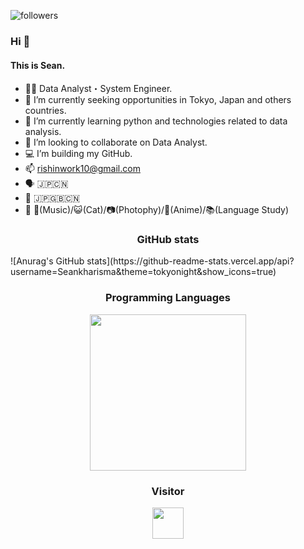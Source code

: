 ![followers](https://img.shields.io/github/followers/Seankharisma.svg?style=social&label=Follow&maxAge=2592000)

### Hi 👋
#### This is Sean.
- 👨‍💻  Data Analyst・System Engineer.
- 🔭  I’m currently seeking opportunities in Tokyo, Japan and others countries.
- 🌱  I’m currently learning python and technologies related to data analysis.
- 👯  I’m looking to collaborate on Data Analyst.
- 💻  I’m building my GitHub.
- 📫  rishinwork10@gmail.com
- 🗣️  🇯🇵🇨🇳
- 📝  🇯🇵🇬🇧🇨🇳
- 🥳  🎵(Music)/😺(Cat)/📷(Photophy)/🐲(Anime)/📚(Language Study)



<!--
**Seankharisma/Seankharisma** is a ✨ _special_ ✨ repository because its `README.md` (this file) appears on your GitHub profile.

Here are some ideas to get you started:

- 🔭 I’m currently working on ...
- 🌱 I’m currently learning ...
- 👯 I’m looking to collaborate on ...
- 🤔 I’m looking for help with ...
- 💬 Ask me about ...
- 📫 How to reach me: rishinwork10@gmail.com
- 😄 Pronouns: ...
- ⚡ Fun fact: ...
-->

<P><h3 style="text-align: center;">GitHub stats</h3>

<div style="display: flex; justify-content: center;">
  ![Anurag's GitHub stats](https://github-readme-stats.vercel.app/api?username=Seankharisma&theme=tokyonight&show_icons=true)
</div>

<P><h3 style="text-align: center;">Programming Languages</h3>

<div style="display: flex; justify-content: center;">
<img src="https://github-readme-stats.vercel.app/api/top-langs/?username=Seankharisma&langs_count=10" height="250">
</div>

<P><h3 style="text-align: center;">Visitor</h3>

<div style="display: flex; justify-content: center;">
  <img src="https://profile-counter.glitch.me/Seankharisma/count.svg" height="50">
</div>

